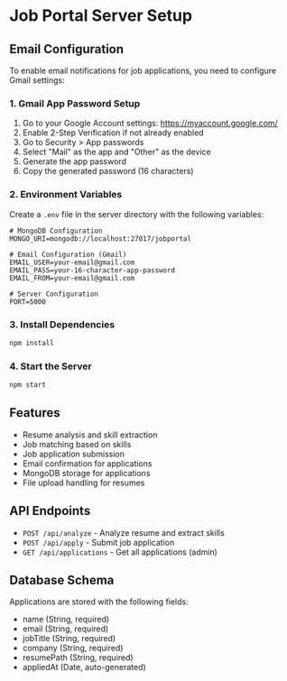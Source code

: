 # Job Portal Server Setup

## Email Configuration

To enable email notifications for job applications, you need to configure Gmail settings:

### 1. Gmail App Password Setup

1. Go to your Google Account settings: https://myaccount.google.com/
2. Enable 2-Step Verification if not already enabled
3. Go to Security > App passwords
4. Select "Mail" as the app and "Other" as the device
5. Generate the app password
6. Copy the generated password (16 characters)

### 2. Environment Variables

Create a `.env` file in the server directory with the following variables:

```env
# MongoDB Configuration
MONGO_URI=mongodb://localhost:27017/jobportal

# Email Configuration (Gmail)
EMAIL_USER=your-email@gmail.com
EMAIL_PASS=your-16-character-app-password
EMAIL_FROM=your-email@gmail.com

# Server Configuration
PORT=5000
```

### 3. Install Dependencies

```bash
npm install
```

### 4. Start the Server

```bash
npm start
```

## Features

- Resume analysis and skill extraction
- Job matching based on skills
- Job application submission
- Email confirmation for applications
- MongoDB storage for applications
- File upload handling for resumes

## API Endpoints

- `POST /api/analyze` - Analyze resume and extract skills
- `POST /api/apply` - Submit job application
- `GET /api/applications` - Get all applications (admin)

## Database Schema

Applications are stored with the following fields:
- name (String, required)
- email (String, required)
- jobTitle (String, required)
- company (String, required)
- resumePath (String, required)
- appliedAt (Date, auto-generated)


